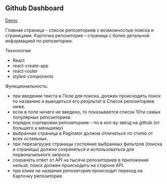 <h2>Github Dashboard</h2>

<a href="https://svetlana-romanova.github.io/github-dashboard/">Demo</a>

Главная страница – список репозиториев с возможностью поиска и страницами. Карточка репозитория – страница с более детальной информацией по репозиторию.

Технологии:

- React
- react-create-app
- react-router
- styled-components

Функциональность:

- при введении текста в Поле для поиска, должен происходить поиск по названию и выводиться его результат в Список репозиториев ниже.
- если в поле ничего не введено, то показывается список 10ти самых популярных репозиториев.
- порядок сортировки репозиториев – по в кол-ву звёзд на github (от большего к меньшему)
- выбранная страница в Paginator должна отличаться по стилю от всех остальных.
- при перезагрузке страницы состояние выбранных фильтров (поиска и страницы) должно сохраняться и использоваться для первоначального запроса.
- сохранять ответ от API на тысячи репозиториев в приложении нельзя, поиск должен происходить на стороне API.
- при клике на название репозитория происходит переход на Карточку репозитория.
